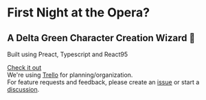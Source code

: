 # First Night at the Opera?

## A Delta Green Character Creation Wizard 🧙

Built using Preact, Typescript and React95

[Check it out](https://fnato.netlify.app/)  
We're using [Trello](https://trello.com/b/TkCYsiij/fnato) for planning/organization.  
For feature requests and feedback, please create an [issue](https://github.com/s0lidarity/fnato/issues/new/choose) or start a [discussion](https://github.com/s0lidarity/fnato/discussions).
